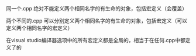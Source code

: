 同一个.cpp 绝对不能定义两个相同名字的有生命的对象，包括宏定义（会覆盖）

两个不同的.cpp 可以分别定义两个相同名字的有生命的对象，包括宏定义（可以定义两个相同名字的宏定义）

在visual studio编译器选项中的所有宏定义都是全局的，相当于在任何.cpp中都定义了的
